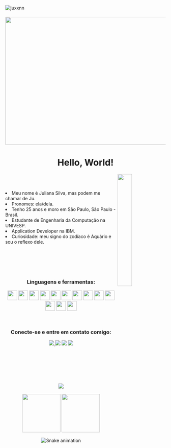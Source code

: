 <p align="left"> <img src="https://komarev.com/ghpvc/?username=juxxnn&label=Profile%20views&color=0e75b6&style=flat" alt="juxxnn" /> </p>

<h4 align="center">

<img height="400px" width="800px" src="https://i.pinimg.com/originals/7d/07/a2/7d07a255678962d30d8717dcf5dbd266.gif">
</h4>

<h1 align="center">Hello, World!</h1>
</h2>
<img src=https://assignmentstudio.net/wp-content/uploads/2021/02/giphy.gif" width="30%" height="30%" align="right">                                                 <br>
<br>                                                                                                                  
<br>                                                               
  
<li>Meu nome é Juliana Silva, mas podem me chamar de Ju.</li>
<li>Pronomes: ela/dela.</li>
<li>Tenho 25 anos e moro em São Paulo, São Paulo - Brasil.</li>
<li>Estudante de Engenharia da Computação na UNIVESP.</li>
<li>Application Developer na IBM.</li>                                                                                                     
<li>Curiosidade: meu signo do zodíaco é Aquário e sou o reflexo dele. </li>

<br>
<br>                                                                                                                  
<br>
<br>
<br>
                                                                                                                  
</a> </p>
<h3 align="center">Linguagens e ferramentas:</h3>
<p align="center">
               
<div>
               
<p align="center">
<img height="30em" src="https://cdn.jsdelivr.net/gh/devicons/devicon/icons/github/github-original.svg" />               
<img height="30em" src="https://cdn.jsdelivr.net/gh/devicons/devicon/icons/git/git-original.svg" />
<img height="30em" src="https://cdn.jsdelivr.net/gh/devicons/devicon/icons/vscode/vscode-original-wordmark.svg" />
<img height="30em" src="https://cdn.jsdelivr.net/gh/devicons/devicon/icons/jupyter/jupyter-original-wordmark.svg" />                                                                                           
<img height="30em" src="https://cdn.jsdelivr.net/gh/devicons/devicon/icons/java/java-plain.svg" />
<img height="30em" src="https://cdn.jsdelivr.net/gh/devicons/devicon/icons/nodejs/nodejs-plain.svg" />                                                               <img height="30em" src="https://www.vectorlogo.zone/logos/getpostman/getpostman-icon.svg"/>                             
<img height="30em" src="https://cdn.jsdelivr.net/gh/devicons/devicon/icons/angularjs/angularjs-plain.svg" />
<img height="30em" src="https://cdn.jsdelivr.net/gh/devicons/devicon/icons/bootstrap/bootstrap-plain-wordmark.svg" />
<img height="30em" src="https://cdn.jsdelivr.net/gh/devicons/devicon/icons/css3/css3-plain-wordmark.svg" />
<img height="30em" src="https://cdn.jsdelivr.net/gh/devicons/devicon/icons/html5/html5-plain-wordmark.svg" />
<img height="30em" src="https://cdn.jsdelivr.net/gh/devicons/devicon/icons/javascript/javascript-plain.svg" />                                                       <img height="30em" src="https://cdn.jsdelivr.net/gh/devicons/devicon/icons/mysql/mysql-original-wordmark.svg" />
                
</p>               
</div> 

<br>

</a> </p>
<h3 align="center">Conecte-se e entre em contato comigo:</h3>
<p align="center">

<div> 
              
<p align="center">                 
  <a href="https://www.linkedin.com/in/julianatadeudasilva/" target="_blank"><img src="https://img.shields.io/badge/LinkedIn-0077B5?style=for-the-badge&logo=linkedin&logoColor=white"> </a>
  <a href="https://t.me/juxxnn" target="_blank"><img src="https://img.shields.io/badge/Telegram-2CA5E0?style=for-the-badge&logo=telegram&logoColor=white"></a>
  <a href="https://discord.gg/juxxnn#2841" target="_blank"><img src="https://img.shields.io/badge/Discord-7289DA?style=for-the-badge&logo=discord&logoColor=white"target="_blank"></a> 
  <a href="mailto:julianastankovic@gmail.com" target="_blank"><img src="https://img.shields.io/badge/Gmail-D14836?style=for-the-badge&logo=gmail&logoColor=white"></a>
  </p>
</div>

<br>
<br>
<br>
<br>
<br>
<br>

<div align="center"><img  src="https://github-profile-trophy.vercel.app/?username=juxxnn&theme=gruvbox&row=1&column=6&no-frame=true&no-bg=true" /></div>
<br>


<div align="center">
  <img height="120em" src="https://github-readme-stats.vercel.app/api?username=juxxnn&hide_title=true&hide_border=true&show_icons=trueline_height=21&text_color=000&icon_color=000&bg_color=0,ea6161,ffc64d,fffc4d,52fa5a&theme=graywhite" />
  <img height="120em" src="https://github-readme-stats.vercel.app/api/top-langs/?username=juxxnn&hide_title=true&hide_border=true&layout=compact&langs_count=6&text_color=000&icon_color=fff&bg_color=0,52fa5a,4dfcff,c64dff&theme=graywhite" />
</div>

                                                                                                           
</td>
<td valign="top">
                
 
 <div align="center">

  ![Snake animation](https://github.com/juxxnn/juxxnn/blob/output/github-contribution-grid-snake.svg)

</div>
